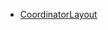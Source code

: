 - [CoordinatorLayout](https://developer.android.com/reference/android/support/design/widget/CoordinatorLayout.html)

